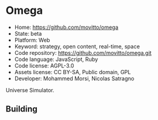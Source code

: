 # Omega

- Home: https://github.com/movitto/omega
- State: beta
- Platform: Web
- Keyword: strategy, open content, real-time, space
- Code repository: https://github.com/movitto/omega.git
- Code language: JavaScript, Ruby
- Code license: AGPL-3.0
- Assets license: CC BY-SA, Public domain, GPL
- Developer: Mohammed Morsi, Nicolas Satragno

Universe Simulator.

## Building
